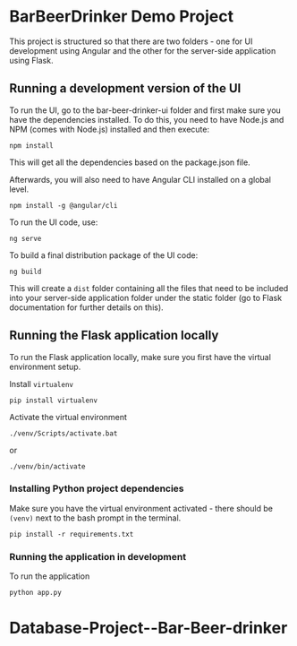 # BarBeerDrinker Demo Project

This project is structured so that there are two folders - one for UI development using Angular and the other for the server-side application using Flask.

## Running a development version of the UI

To run the UI, go to the bar-beer-drinker-ui folder and first make sure you have the dependencies installed.
To do this, you need to have Node.js and NPM (comes with Node.js) installed and then execute:

```
npm install
```

This will get all the dependencies based on the package.json file.

Afterwards, you will also need to have Angular CLI installed on a global level.

```
npm install -g @angular/cli
```

To run the UI code, use:

```
ng serve
```

To build a final distribution package of the UI code:

```
ng build
```

This will create a `dist` folder containing all the files that need to be included into your server-side application folder under the static folder (go to Flask documentation for further details on this).

## Running the Flask application locally

To run the Flask application locally, make sure you first have the virtual environment setup.

Install `virtualenv`
```
pip install virtualenv
```

Activate the virtual environment
```
./venv/Scripts/activate.bat
```

or

```
./venv/bin/activate
```

### Installing Python project dependencies

Make sure you have the virtual environment activated - there should be `(venv)` next to the bash prompt in the terminal.

```
pip install -r requirements.txt
```

### Running the application in development

To run the application
```
python app.py
```
# Database-Project--Bar-Beer-drinker
